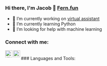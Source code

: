### Hi there, I'm Jacob 👋 [Fern.fun][website]
 
- 🔭 I’m currently working on [virtual assistant][working-on]
- 🌱 I’m currently learning Python
- 🤔 I’m looking for help with machine learning 

### Connect with me:
[<img align="left" alt="discord" width="23px" src="http://fern.fun/img/github/discord-color.svg" />][discord]
[<img align="left" alt="mail" width="22px" src="https://upload.wikimedia.org/wikipedia/commons/7/7e/Gmail_icon_%282020%29.svg" />][mail]

<br />
### Languages and Tools:

[working-on]: https://github.com/MrJacob12/AI-Assistant
[website]: http://fern.fun
[discord]: https://discord.gg/pXvjyWqYMF
[mail]: mailto:admin@fern.fun?Subject=Hello%20world!
